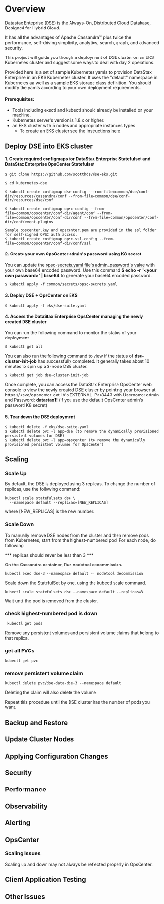 # Overview

Datastax Enteprise (DSE) is the Always-On, Distributed Cloud Database, Designed for Hybrid Cloud.

It has all the advantages of Apache Cassandra™ plus twice the performance, self-driving simplicity, analytics, search, graph, and advanced security.

This project will guide you though a deployment of DSE cluster on an EKS Kubernetes cluster and suggest some ways to deal with day 2 operations.

Provided here is a set of sample Kubernetes yamls to provision DataStax Enterprise in an EKS Kubernetes cluster.
It uses the "default" namespace in Kubernetes aa well as a sample EKS storage class definition. 
You should modify the yamls according to your own deployment requirements.

#### Prerequisites:
- Tools including eksctl and kubectl should already be installed on your machine.
- Kubernetes server's version is 1.8.x or higher. 
- an EKS cluster with 5 nodes and appropriate instances types
  - To create an EKS cluster see the instructions [here](https://github.com/scotthds/dse-eks/blob/master/eks/INSTALL.md)

## Deploy DSE into EKS cluster

#### 1. Create required configmaps for DataStax Enterprise Statefulset and DataStax Enterprise OpsCenter Statefulset
```
$ git clone https://github.com/scotthds/dse-eks.git

$ cd kubernetes-dse

$ kubectl create configmap dse-config --from-file=common/dse/conf-dir/resources/cassandra/conf --from-file=common/dse/conf-dir/resources/dse/conf

$ kubectl create configmap opsc-config --from-file=common/opscenter/conf-dir/agent/conf --from-file=common/opscenter/conf-dir/conf --from-file=common/opscenter/conf-dir/conf/event-plugins

Sample opscenter.key and opscenter.pem are provided in the ssl folder for self-signed OPSC auth access.
$ kubectl create configmap opsc-ssl-config --from-file=common/opscenter/conf-dir/conf/ssl
```

#### 2. Create your own OpsCenter admin's password using K8 secret
You can update the [opsc-secrets.yaml file's admin_password's value](https://github.com/scotthds/dse-eks/blob/master/common/secrets/opsc-secrets.yaml) with your own base64 encoded password. Use this command **$ echo -n '\<your own password\>' | base64** to generate your base64 encoded password.
```
$ kubectl apply -f common/secrets/opsc-secrets.yaml 
```


#### 3. Deploy DSE + OpsCenter on EKS
```
$ kubectl apply -f eks/dse-suite.yaml
```

#### 4. Access the DataStax Enterprise OpsCenter managing the newly created DSE cluster

You can run the following command to monitor the status of your deployment.
```
$ kubectl get all
```
You can also run the following command to view if the status of **dse-cluster-init-job** has successfully completed.  It generally takes about 10 minutes to spin up a 3-node DSE cluster.
```
$ kubectl get job dse-cluster-init-job
```
Once complete, you can access the DataStax Enterprise OpsCenter web console to view the newly created DSE cluster by pointing your browser at https://<svc/opscenter-ext-lb's EXTERNAL-IP>:8443 with Username: admin and Password: **datastax1!** (if you use the default OpsCenter admin's password K8 secret)

#### 5. Tear down the DSE deployment
```
$ kubectl delete -f eks/dse-suite.yaml
$ kubectl delete pvc -l app=dse (to remove the dynamically provisioned persistent volumes for DSE)
$ kubectl delete pvc -l app=opscenter (to remove the dynamically provisioned persistent volumes for OpsCenter)
```


## Scaling

### Scale Up
By default, the DSE is deployed using 3 replicas. To change the number of replicas, use the following command:

```
kubectl scale statefulsets dse \
  --namespace default --replicas=[NEW_REPLICAS]
```
where [NEW_REPLICAS] is the new number.

### Scale Down
To manually remove DSE nodes from the cluster and then remove pods from Kubernetes, start from the highest-numbered pod. For each node, do following:

*** replicas should never be less than 3 ***

On the Cassandra container, Run nodetool decommission.
```
kubectl exec dse-3 --namespace default -- nodetool decommission
```
Scale down the StatefulSet by one, using the kubectl scale command.
```
kubectl scale statefulsets dse --namespace default --replicas=3
```
Wait until the pod is removed from the cluster.
### check highest-numbered pod is down
```
 kubectl get pods
 ```
 
Remove any persistent volumes and persistent volume claims that belong to that replica.
### get all PVCs
```
kubectl get pvc
```
### remove persistent volume claim
```
kubectl delete pvc/dse-data-dse-3 --namespace default
```
Deleting the claim will also delete the volume

Repeat this procedure until the DSE cluster has the number of pods you want.



## Backup and Restore

## Update Cluster Nodes

## Applying Configuration Changes

## Security

## Performance

## Observability

## Alerting

## OpsCenter

### Scaling Issues
Scaling up and down may not always be reflected properly in OpsCenter. 

## Client Application Testing

## Other Issues
